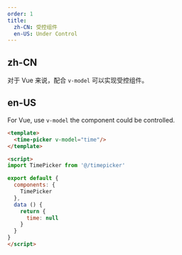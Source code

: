 ```yaml
---
order: 1
title:
  zh-CN: 受控组件
  en-US: Under Control
---
```


## zh-CN

对于 Vue 来说，配合 `v-model` 可以实现受控组件。

## en-US

For Vue, use `v-model` the component could be controlled.

```` html
<template>
  <time-picker v-model="time"/>
</template>

<script>
import TimePicker from '@/timepicker'

export default {
  components: {
    TimePicker
  },
  data () {
    return {
      time: null
    }
  }
}
</script>

````
